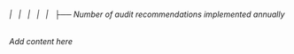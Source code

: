 ###### |   |   |   |   |   ├── Number of audit recommendations implemented annually

*Add content here*